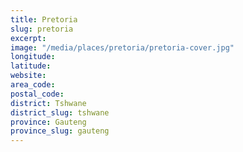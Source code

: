```yaml
---
title: Pretoria
slug: pretoria
excerpt: 
image: "/media/places/pretoria/pretoria-cover.jpg"
longitude: 
latitude: 
website: 
area_code: 
postal_code: 
district: Tshwane
district_slug: tshwane
province: Gauteng
province_slug: gauteng
---
```

